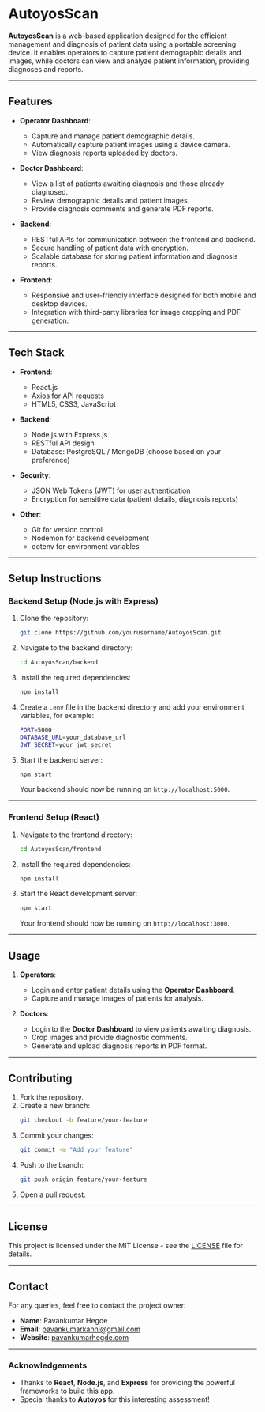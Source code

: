 
# **AutoyosScan**

**AutoyosScan** is a web-based application designed for the efficient management and diagnosis of patient data using a portable screening device. It enables operators to capture patient demographic details and images, while doctors can view and analyze patient information, providing diagnoses and reports.

---

## **Features**

- **Operator Dashboard**:
  - Capture and manage patient demographic details.
  - Automatically capture patient images using a device camera.
  - View diagnosis reports uploaded by doctors.

- **Doctor Dashboard**:
  - View a list of patients awaiting diagnosis and those already diagnosed.
  - Review demographic details and patient images.
  - Provide diagnosis comments and generate PDF reports.
  
- **Backend**:
  - RESTful APIs for communication between the frontend and backend.
  - Secure handling of patient data with encryption.
  - Scalable database for storing patient information and diagnosis reports.

- **Frontend**:
  - Responsive and user-friendly interface designed for both mobile and desktop devices.
  - Integration with third-party libraries for image cropping and PDF generation.

---

## **Tech Stack**

- **Frontend**:
  - React.js
  - Axios for API requests
  - HTML5, CSS3, JavaScript

- **Backend**:
  - Node.js with Express.js
  - RESTful API design
  - Database: PostgreSQL / MongoDB (choose based on your preference)

- **Security**:
  - JSON Web Tokens (JWT) for user authentication
  - Encryption for sensitive data (patient details, diagnosis reports)

- **Other**:
  - Git for version control
  - Nodemon for backend development
  - dotenv for environment variables

---

## **Setup Instructions**

### **Backend Setup (Node.js with Express)**

1. Clone the repository:
   ```bash
   git clone https://github.com/yourusername/AutoyosScan.git
   ```

2. Navigate to the backend directory:
   ```bash
   cd AutoyosScan/backend
   ```

3. Install the required dependencies:
   ```bash
   npm install
   ```

4. Create a `.env` file in the backend directory and add your environment variables, for example:
   ```bash
   PORT=5000
   DATABASE_URL=your_database_url
   JWT_SECRET=your_jwt_secret
   ```

5. Start the backend server:
   ```bash
   npm start
   ```

   Your backend should now be running on `http://localhost:5000`.

---

### **Frontend Setup (React)**

1. Navigate to the frontend directory:
   ```bash
   cd AutoyosScan/frontend
   ```

2. Install the required dependencies:
   ```bash
   npm install
   ```

3. Start the React development server:
   ```bash
   npm start
   ```

   Your frontend should now be running on `http://localhost:3000`.

---

## **Usage**

1. **Operators**:
   - Login and enter patient details using the **Operator Dashboard**.
   - Capture and manage images of patients for analysis.

2. **Doctors**:
   - Login to the **Doctor Dashboard** to view patients awaiting diagnosis.
   - Crop images and provide diagnostic comments.
   - Generate and upload diagnosis reports in PDF format.

---

## **Contributing**

1. Fork the repository.
2. Create a new branch:
   ```bash
   git checkout -b feature/your-feature
   ```
3. Commit your changes:
   ```bash
   git commit -m "Add your feature"
   ```
4. Push to the branch:
   ```bash
   git push origin feature/your-feature
   ```
5. Open a pull request.

---

## **License**

This project is licensed under the MIT License - see the [LICENSE](LICENSE) file for details.

---

## **Contact**

For any queries, feel free to contact the project owner:

- **Name**: Pavankumar Hegde
- **Email**: pavankumarkanni@gmail.com
- **Website**: [pavankumarhegde.com](http://pavankumarhegde.com)

---

### **Acknowledgements**

- Thanks to **React**, **Node.js**, and **Express** for providing the powerful frameworks to build this app.
- Special thanks to **Autoyos** for this interesting assessment!
